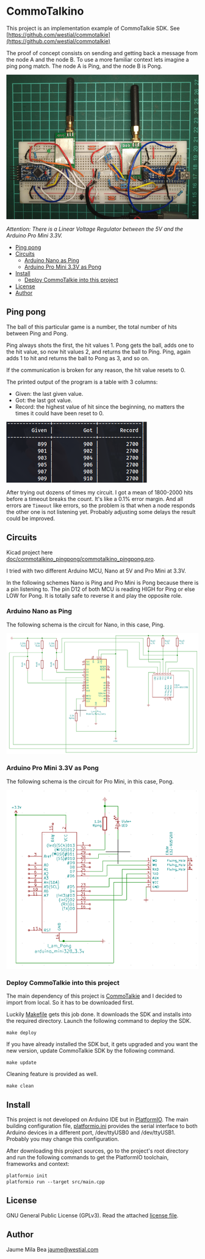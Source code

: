 CommoTalkino
============

This project is an implementation example of CommoTalkie SDK. 
See [https://github.com/westial/commotalkie](https://github.com/westial/commotalkie)

The proof of concept consists on sending and getting back a message from the node A and the node B.
To use a more familiar context lets imagine a ping pong match. The node A is Ping,
and the node B is Pong.

![Proof of concept](doc/poc.jpg)

_Attention: There is a Linear Voltage Regulator between the 5V and the Arduino Pro
Mini 3.3V._

* [Ping pong](#ping-pong)
* [Circuits](#circuits)
  + [Arduino Nano as Ping](#arduino-nano-as-ping)
  + [Arduino Pro Mini 3.3V as Pong](#arduino-pro-mini-33v-as-pong)
* [Install](#install)
  + [Deploy CommoTalkie into this project](#deploy-commotalkie-into-this-project)
* [License](#license)
* [Author](#author)

## Ping pong ##

The ball of this particular game is a number, the total number of hits between
Ping and Pong.

Ping always shots the first, the hit values 1. Pong gets the ball, adds one to 
the hit value, so now hit values 2, and returns the ball to Ping. Ping, again
adds 1 to hit and returns the ball to Pong as 3, and so on.

If the communication is broken for any reason, the hit value resets to 0.

The printed output of the program is a table with 3 columns:

* Given: the last given value.
* Got: the last got value.
* Record: the highest value of hit since the beginning, no matters the times it 
  could have been reset to 0.

![Program output table](doc/givengotrecord.png)

After trying out dozens of times my circuit. I got a mean of 1800-2000 hits 
before a timeout breaks the count. It's like a 0.1% error margin. And all errors
are `Timeout` like errors, so the problem is that when a node responds the other
one is not listening yet. Probably adjusting some delays the result could be 
improved.

## Circuits ##

Kicad project here [doc/commotalkino_pingpong/commotalkino_pingpong.pro](doc/commotalkino_pingpong/commotalkino_pingpong.pro).

I tried with two different Arduino MCU, Nano at 5V and Pro Mini at 3.3V.

In the following schemes Nano is Ping and Pro Mini is Pong because there is a
pin listening to. The pin D12 of both MCU is reading HIGH for Ping or else LOW
for Pong. It is totally safe to reverse it and play the opposite role.

### Arduino Nano as Ping ###

The following schema is the circuit for Nano, in this case, Ping.

![Nano as Ping](doc/arduinonanoasping.png)

### Arduino Pro Mini 3.3V as Pong ###

The following schema is the circuit for Pro Mini, in this case, Pong.

![Pro Mini as Ping](doc/arduinoprominiaspong.png)

### Deploy CommoTalkie into this project ###

The main dependency of this project is [CommoTalkie](https://github.com/westial/commotalkie)
and I decided to import from local. So it has to be downloaded first.

Luckily [Makefile](Makefile) gets this job done. It downloads the SDK and installs
into the required directory. Launch the following command to deploy the SDK.

```shell
make deploy
```

If you have already installed the SDK but, it gets upgraded and you want the
new version, update CommoTalkie SDK by the following command.

```shell
make update
```

Cleaning feature is provided as well.

```shell
make clean
```

## Install ##

This project is not developed on Arduino IDE but in [PlatformIO](https://platformio.org/).
The main building configuration file, [platformio.ini](platformio.ini) provides
the serial interface to both Arduino devices in a different port, /dev/ttyUSB0
and /dev/ttyUSB1. Probably you may change this configuration.

After downloading this project sources, go to the project's root directory and 
run the following commands to get the PlatformIO toolchain, frameworks and context:

```
platformio init
platformio run --target src/main.cpp
```

## License ##

GNU General Public License (GPLv3). Read the attached [license file](LICENSE.txt).

## Author ##

Jaume Mila Bea <jaume@westial.com>
